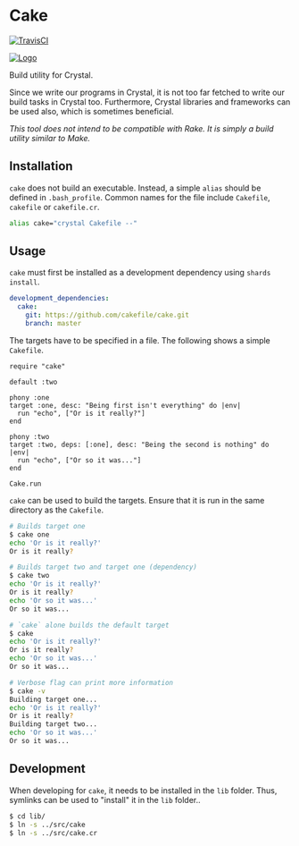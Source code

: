 # Cake

[![TravisCI](https://travis-ci.org/cakefile/cake.svg?branch=master)](https://travis-ci.org/cakefile/cake)

[![Logo](https://avatars2.githubusercontent.com/u/40494794?s=200&v=4)](https://cakefile.xyz)

Build utility for Crystal.

Since we write our programs in Crystal, it is not too far fetched to write our
build tasks in Crystal too. Furthermore, Crystal libraries and frameworks can
be used also, which is sometimes beneficial.

*This tool does not intend to be compatible with Rake. It is simply a
build utility similar to Make.*

## Installation

`cake` does not build an executable. Instead, a simple `alias` should be defined
in `.bash_profile`. Common names for the file include `Cakefile`, `cakefile`
or `cakefile.cr`.

```bash
alias cake="crystal Cakefile --"
```

## Usage

`cake` must first be installed as a development dependency using `shards
install`.

```yaml
development_dependencies:
  cake:
    git: https://github.com/cakefile/cake.git
    branch: master
```

The targets have to be specified in a file. The following shows a simple
`Cakefile`.

```crystal
require "cake"

default :two

phony :one
target :one, desc: "Being first isn't everything" do |env|
  run "echo", ["Or is it really?"]
end

phony :two
target :two, deps: [:one], desc: "Being the second is nothing" do |env|
  run "echo", ["Or so it was..."]
end

Cake.run
```

`cake` can be used to build the targets. Ensure that it is run in the same
directory as the `Cakefile`.

```bash
# Builds target one
$ cake one
echo 'Or is it really?'
Or is it really?

# Builds target two and target one (dependency)
$ cake two
echo 'Or is it really?'
Or is it really?
echo 'Or so it was...'
Or so it was...

# `cake` alone builds the default target
$ cake
echo 'Or is it really?'
Or is it really?
echo 'Or so it was...'
Or so it was...

# Verbose flag can print more information
$ cake -v
Building target one...
echo 'Or is it really?'
Or is it really?
Building target two...
echo 'Or so it was...'
Or so it was...
```

## Development

When developing for `cake`, it needs to be installed in the `lib` folder.
Thus, symlinks can be used to "install" it in the `lib` folder..

```bash
$ cd lib/
$ ln -s ../src/cake
$ ln -s ../src/cake.cr
```
